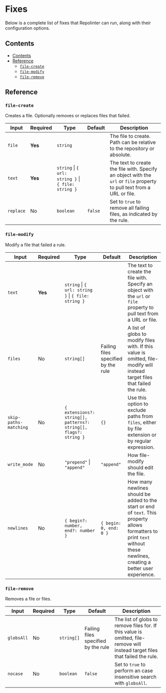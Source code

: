 # Fixes

Below is a complete list of fixes that Repolinter can run, along with their configuration options.

## Contents

- [Contents](#contents)
- [Reference](#reference)
  - [`file-create`](#file-create)
  - [`file-modify`](#file-modify)
  - [`file-remove`](#file-remove)

## Reference

### `file-create`

Creates a file. Optionally removes or replaces files that failed.

| Input     | Required | Type                                                | Default | Description                                                                                                            |
| --------- | -------- | --------------------------------------------------- | ------- | ---------------------------------------------------------------------------------------------------------------------- |
| `file`    | **Yes**  | `string`                                            |         | The file to create. Path can be relative to the repository or absolute.                                                |
| `text`    | **Yes**  | `string` \| `{ url: string }` \| `{ file: string }` |         | The text to create the file with. Specify an object with the `url` or `file` property to pull text from a URL or file. |
| `replace` | No       | `boolean`                                           | `false` | Set to `true` to remove all failing files, as indicated by the rule.                                                   |

### `file-modify`

Modify a file that failed a rule.

| Input                 | Required | Type                                                             | Default                             | Description                                                                                                                                                                 |
| --------------------- | -------- | ---------------------------------------------------------------- | ----------------------------------- | --------------------------------------------------------------------------------------------------------------------------------------------------------------------------- |
| `text`                | **Yes**  | `string` \| `{ url: string }` \| `{ file: string }`              |                                     | The text to create the file with. Specify an object with the `url` or `file` property to pull text from a URL or file.                                                      |
| `files`               | No       | `string[]`                                                       | Failing files specified by the rule | A list of globs to modify files with. If this value is omitted, file-modify will instead target files that failed the rule.                                                 |
| `skip-paths-matching` | No       | `{ extensions?: string[], patterns?: string[], flags?: string }` | `{}`                                | Use this option to exclude paths from `files`, either by file extension or by regular expression.                                                                           |
| `write_mode`          | No       | `"prepend"` \| `"append"`                                        | `"append"`                          | How file-modify should edit the file.                                                                                                                                       |
| `newlines`            | No       | `{ begin?: number, end?: number }`                               | `{ begin: 0, end: 0 }`              | How many newlines should be added to the start or end of `text`. This property allows formatters to print `text` without these newlines, creating a better user experience. |

### `file-remove`

Removes a file or files.

| Input      | Required | Type       | Default                             | Description                                                                                                                  |
| ---------- | -------- | ---------- | ----------------------------------- | ---------------------------------------------------------------------------------------------------------------------------- |
| `globsAll` | No       | `string[]` | Failing files specified by the rule | The list of globs to remove files for. If this value is omitted, file-remove will instead target files that failed the rule. |
| `nocase`   | No       | `boolean`  | `false`                             | Set to `true` to perform an case insensitive search with `globsAll`.                                                         |
